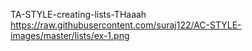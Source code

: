 TA-STYLE-creating-lists-THaaah
https://raw.githubusercontent.com/suraj122/AC-STYLE-images/master/lists/ex-1.png
